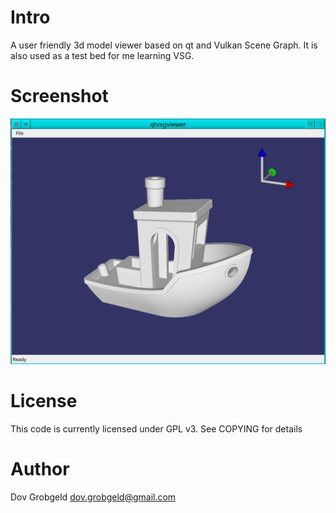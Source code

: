 # Intro

A user friendly 3d model viewer based on qt and Vulkan Scene Graph. It is also used as a test bed for me learning VSG.

# Screenshot

![qtvsgviewer screenshot](qtvsgviewer-screenshot.png)

# License

This code is currently licensed under GPL v3. See COPYING for details

# Author

Dov Grobgeld <dov.grobgeld@gmail.com>


